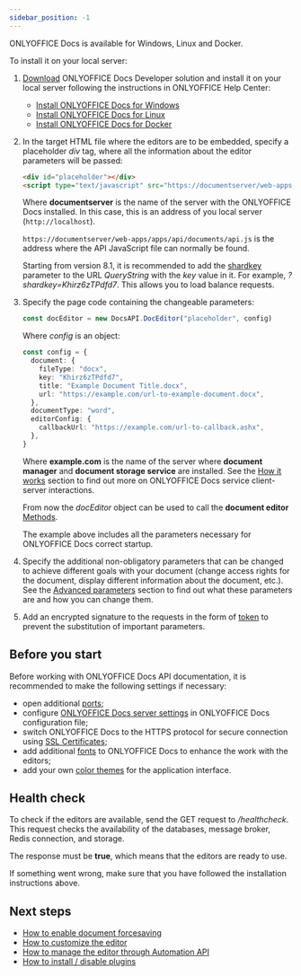 ```yaml
---
sidebar_position: -1
---
```


ONLYOFFICE Docs is available for Windows, Linux and Docker.

To install it on your local server:

1. [Download](https://www.onlyoffice.com/download-docs.aspx?from=api#docs-developer) ONLYOFFICE Docs Developer solution and install it on your local server following the instructions in ONLYOFFICE Help Center:

   - [Install ONLYOFFICE Docs for Windows](https://helpcenter.onlyoffice.com/installation/docs-developer-install-windows.aspx?from=api)
   - [Install ONLYOFFICE Docs for Linux](https://helpcenter.onlyoffice.com/installation/docs-developer-install-ubuntu.aspx?from=api)
   - [Install ONLYOFFICE Docs for Docker](https://helpcenter.onlyoffice.com/installation/docs-developer-install-docker.aspx?from=api)

2. In the target HTML file where the editors are to be embedded, specify a placeholder *div* tag, where all the information about the editor parameters will be passed:

   ```html
   <div id="placeholder"></div>
   <script type="text/javascript" src="https://documentserver/web-apps/apps/api/documents/api.js"></script>
   ```

   Where **documentserver** is the name of the server with the ONLYOFFICE Docs installed. In this case, this is an address of you local server (`http://localhost`).

   `https://documentserver/web-apps/apps/api/documents/api.js` is the address where the API JavaScript file can normally be found.

   Starting from version 8.1, it is recommended to add the [shardkey](../how-it-works/how-it-works.md#shard-key) parameter to the URL *QueryString* with the *key* value in it. For example, *?shardkey=Khirz6zTPdfd7*. This allows you to load balance requests.

3. Specify the page code containing the changeable parameters:

   ``` ts
   const docEditor = new DocsAPI.DocEditor("placeholder", config)
   ```

   Where *config* is an object:

   ``` ts
   const config = {
     document: {
       fileType: "docx",
       key: "Khirz6zTPdfd7",
       title: "Example Document Title.docx",
       url: "https://example.com/url-to-example-document.docx",
     },
     documentType: "word",
     editorConfig: {
       callbackUrl: "https://example.com/url-to-callback.ashx",
     },
   }
   ```

   Where **example.com** is the name of the server where **document manager** and **document storage service** are installed. See the [How it works](../how-it-works/how-it-works.md) section to find out more on ONLYOFFICE Docs service client-server interactions.

   From now the *docEditor* object can be used to call the **document editor** [Methods](../../usage-api/methods.md).

   The example above includes all the parameters necessary for ONLYOFFICE Docs correct startup.

4. Specify the additional non-obligatory parameters that can be changed to achieve different goals with your document (change access rights for the document, display different information about the document, etc.). See the [Advanced parameters](../../usage-api/advanced-parameters.md) section to find out what these parameters are and how you can change them.

5. Add an encrypted signature to the requests in the form of [token](../../additional-api/signature/signature.md) to prevent the substitution of important parameters. 

## Before you start

Before working with ONLYOFFICE Docs API documentation, it is recommended to make the following settings if necessary:

- open additional [ports](https://helpcenter.onlyoffice.com/installation/docs-developer-open-ports.aspx?from=api);
- configure [ONLYOFFICE Docs server settings](https://helpcenter.onlyoffice.com/installation/docs-developer-configuring.aspx?from=api) in ONLYOFFICE Docs configuration file;
- switch ONLYOFFICE Docs to the HTTPS protocol for secure connection using [SSL Certificates](https://helpcenter.onlyoffice.com/installation/docs-community-https-linux.aspx?from=api);
- add additional [fonts](https://helpcenter.onlyoffice.com/installation/docs-community-install-fonts-linux.aspx?from=api) to ONLYOFFICE Docs to enhance the work with the editors;
- add your own [color themes](https://helpcenter.onlyoffice.com/installation/docs-developer-change-theme.aspx?from=api) for the application interface.

## Health check

To check if the editors are available, send the GET request to */healthcheck*. This request checks the availability of the databases, message broker, Redis connection, and storage.

The response must be **true**, which means that the editors are ready to use.

If something went wrong, make sure that you have followed the installation instructions above.

## Next steps

- [How to enable document forcesaving](../how-it-works/saving-file.md#force-saving)
- [How to customize the editor](../../usage-api/config/editor/customization/customization-standard-branding.md)
- [How to manage the editor through Automation API](../../usage-api/automation-api.md)
- [How to install / disable plugins](../../usage-api/config/editor/plugins.md)
